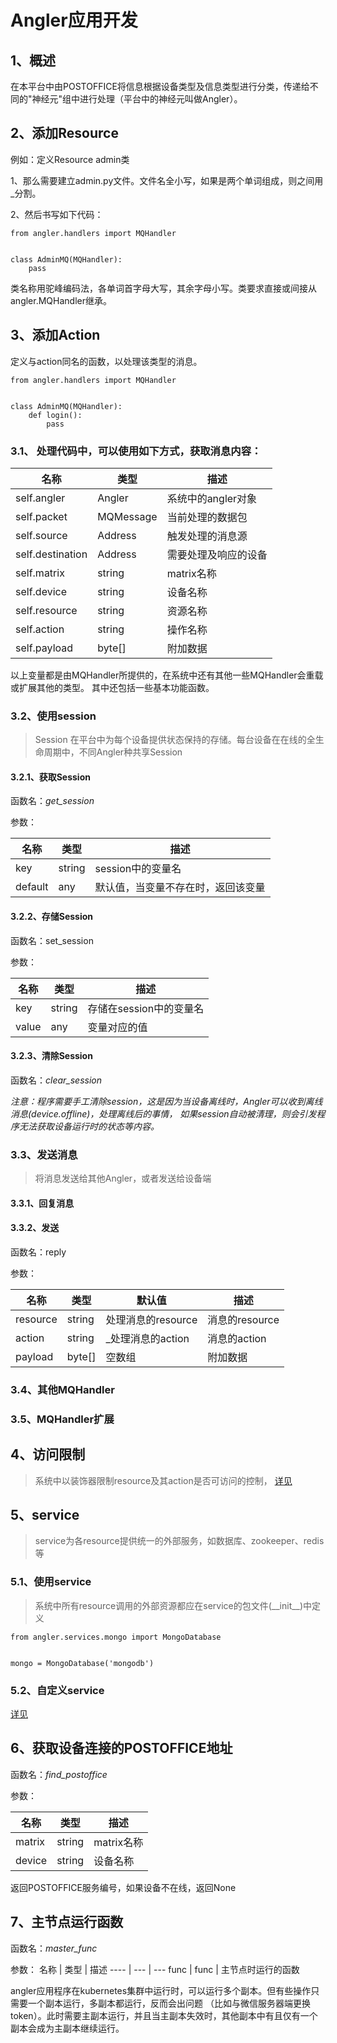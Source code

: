 # Angler应用开发
## 1、概述
在本平台中由POSTOFFICE将信息根据设备类型及信息类型进行分类，传递给不同的"神经元"组中进行处理（平台中的神经元叫做Angler）。

## 2、添加Resource
例如：定义Resource admin类

1、那么需要建立admin.py文件。文件名全小写，如果是两个单词组成，则之间用_分割。

2、然后书写如下代码：
```
from angler.handlers import MQHandler


class AdminMQ(MQHandler):
    pass
```
类名称用驼峰编码法，各单词首字母大写，其余字母小写。类要求直接或间接从angler.MQHandler继承。


## 3、添加Action
定义与action同名的函数，以处理该类型的消息。
```
from angler.handlers import MQHandler


class AdminMQ(MQHandler):
    def login():
        pass
```

### 3.1、 处理代码中，可以使用如下方式，获取消息内容：

名称 | 类型 | 描述
---- | --- | ---
self.angler | Angler | 系统中的angler对象
self.packet | MQMessage | 当前处理的数据包
self.source | Address | 触发处理的消息源
self.destination | Address | 需要处理及响应的设备
self.matrix | string | matrix名称
self.device | string | 设备名称
self.resource | string | 资源名称
self.action | string | 操作名称
self.payload | byte[] | 附加数据

以上变量都是由MQHandler所提供的，在系统中还有其他一些MQHandler会重载或扩展其他的类型。
其中还包括一些基本功能函数。

### 3.2、使用session
> Session 在平台中为每个设备提供状态保持的存储。每台设备在在线的全生命周期中，不同Angler种共享Session

#### 3.2.1、获取Session
函数名：*get_session*

参数：

名称 | 类型 | 描述
---- | --- | ---
key | string | session中的变量名
default | any | 默认值，当变量不存在时，返回该变量

#### 3.2.2、存储Session
函数名：set_session

参数：

名称 | 类型 | 描述
---- | --- | ---
key | string | 存储在session中的变量名
value | any | 变量对应的值

#### 3.2.3、清除Session
函数名：*clear_session*

*注意：程序需要手工清除session，这是因为当设备离线时，Angler可以收到离线消息(device.offline)，处理离线后的事情，
如果session自动被清理，则会引发程序无法获取设备运行时的状态等内容。*


### 3.3、发送消息
>将消息发送给其他Angler，或者发送给设备端
#### 3.3.1、回复消息

#### 3.3.2、发送
函数名：reply

参数：

名称 | 类型 | 默认值 |描述  
---- | --- | --- | ---
resource | string | 处理消息的resource | 消息的resource
action | string | _处理消息的action | 消息的action
payload | byte[] | 空数组 | 附加数据


### 3.4、其他MQHandler


### 3.5、MQHandler扩展


## 4、访问限制
>系统中以装饰器限制resource及其action是否可访问的控制，
[详见](https://github.com/IvoryRaptor/InvoryRaptor/blob/master/angler/WRAPPER.md)

## 5、service
>service为各resource提供统一的外部服务，如数据库、zookeeper、redis等

### 5.1、使用service
>系统中所有resource调用的外部资源都应在service的包文件(\_\_init\_\_)中定义

```
from angler.services.mongo import MongoDatabase


mongo = MongoDatabase('mongodb')

```

### 5.2、自定义service
[详见](https://github.com/IvoryRaptor/InvoryRaptor/blob/master/angler/SERVICE.md)

## 6、获取设备连接的POSTOFFICE地址
函数名：*find_postoffice*

参数：

名称 | 类型 | 描述
---- | --- | ---
matrix | string | matrix名称
device | string | 设备名称

返回POSTOFFICE服务编号，如果设备不在线，返回None

## 7、主节点运行函数
函数名：*master_func*

参数：
名称 | 类型 | 描述
---- | --- | ---
func | func | 主节点时运行的函数

angler应用程序在kubernetes集群中运行时，可以运行多个副本。但有些操作只需要一个副本运行，多副本都运行，反而会出问题
（比如与微信服务器端更换token）。此时需要主副本运行，并且当主副本失效时，其他副本中有且仅有一个副本会成为主副本继续运行。
